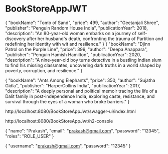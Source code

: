 # BookStoreAppJWT

 {
  "bookName": "Tomb of Sand",
  "price": 499,
  "author": "Geetanjali Shree",
  "publisher": "Penguin Random House India",
  "publicationYear": 2018,
  "description": "An 80-year-old woman embarks on a journey of self-discovery after her husband's death, confronting the trauma of Partition and redefining her identity with wit and resilience."
}
 {
  "bookName": "Djinn Patrol on the Purple Line",
  "price": 399,
  "author": "Deepa Anappara",
  "publisher": "Penguin Hamish Hamilton",
  "publicationYear": 2020,
  "description": "A nine-year-old boy turns detective in a bustling Indian slum to find his missing classmates, uncovering dark truths in a world shaped by poverty, corruption, and resilience."
}

 {
  "bookName": "Ants Among Elephants",
  "price": 350,
  "author": "Sujatha Gidla",
  "publisher": "HarperCollins India",
  "publicationYear": 2017,
  "description": "A deeply personal and political memoir tracing the life of a Dalit family in post-independence India, exploring caste, resistance, and survival through the eyes of a woman who broke barriers."
}

 http://localhost:8080/BookStoreAppJwt/swagger-ui/index.html

 http://localhost:8080/BookStoreAppJwt/h2-console


 {
  "name": "Prakash",
  "email": "prakash@gmail.com",
  "password": "12345",
  "roles": "ROLE_USER"
}

 {
  "username": "prakash@gmail.com",
  "password": "12345"
}
